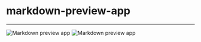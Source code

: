 # markdown-preview-app
---
![Markdown preview app](.img/app-screenshot-1.png)
![Markdown preview app](.img/app-screenshot-2.png)
